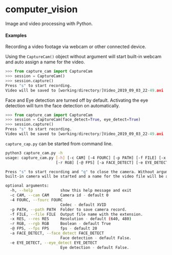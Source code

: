 # computer_vision
Image and video processing with Python.

#### Examples

Recording a video footage via webcam or other connected device.

Using the `CaptureCam()` object without argument will start built-in webcam and auto assign a name for the video.
```Python
>>> from capture_cam import CaptureCam
>>> session = CaptureCam()
>>> session.capture()
Press "s" to start recording.
Video will be saved to [working/directory/]Video_2019_09_03_22-49.avi
```

Face and Eye detection are turned off by default. Activating the eye detection will turn the face detection on automatically.
```Python
>>> from capture_cam import CaptureCam
>>> session = CaptureCam(face_detect=True, eye_detect=True)
>>> session.capture()
Press "s" to start recording.
Video will be saved to [working/directory/]Video_2019_09_03_22-49.avi
```


`capture_cap.py` can be started from command line.
```Bash
python3 capture_cam.py -h
usage: capture_cam.py [-h] [-c CAM] [-4 FOURC] [-p PATH] [-f FILE] [-x RES]
                      [-r RGB] [-@ FPS] [-a FACE_DETECT] [-e EYE_DETECT]

Press "s" to start recording and "q" to close the camera. Without arguments
built-in camera will be started and a name for the video file will be auto generated.

optional arguments:
  -h, --help            show this help message and exit
  -c CAM, --cam CAM     Camera id - default 0
  -4 FOURC, --fourc FOURC
                        Codec - default XVID
  -p PATH, --path PATH  Folder to save camera record.
  -f FILE, --file FILE  Output file name with the extension.
  -x RES, --res RES     Resolution - default (640, 480)
  -r RGB, --rgb RGB     Boolean - default True
  -@ FPS, --fps FPS     fps - default 20
  -a FACE_DETECT, --face_detect FACE_DETECT
                        Face detection - default False.
  -e EYE_DETECT, --eye_detect EYE_DETECT
                        Eye detection - default False.

```
